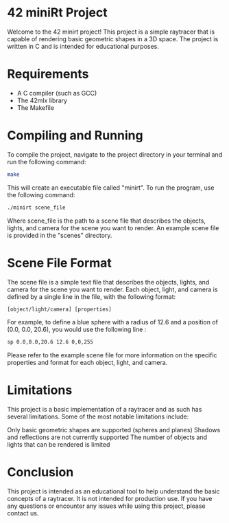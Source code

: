 # 42 miniRt Project
Welcome to the 42 minirt project! This project is a simple raytracer that is capable of rendering basic geometric shapes in a 3D space. The project is written in C and is intended for educational purposes.

# Requirements
- A C compiler (such as GCC)
- The 42mlx library
- The Makefile

# Compiling and Running

To compile the project, navigate to the project directory in your terminal and run the following command:
```bash
make
```
This will create an executable file called "minirt". To run the program, use the following command:
```bash
./minirt scene_file
```
Where scene_file is the path to a scene file that describes the objects, lights, and camera for the scene you want to render. An example scene file is provided in the "scenes" directory.

# Scene File Format
The scene file is a simple text file that describes the objects, lights, and camera for the scene you want to render.
Each object, light, and camera is defined by a single line in the file, with the following format:

```txt
[object/light/camera] [properties]
```

For example, to define a blue sphere with a radius of 12.6 and a position of (0.0, 0.0, 20.6), you would use the following line :

```txt
sp 0.0,0.0,20.6 12.6 0,0,255
```

Please refer to the example scene file for more information on the specific properties and format for each object, light, and camera.

# Limitations

This project is a basic implementation of a raytracer and as such has several limitations. Some of the most notable limitations include:

Only basic geometric shapes are supported (spheres and planes)
Shadows and reflections are not currently supported
The number of objects and lights that can be rendered is limited

# Conclusion

This project is intended as an educational tool to help understand the basic concepts of a raytracer. It is not intended for production use.
If you have any questions or encounter any issues while using this project, please contact us.
